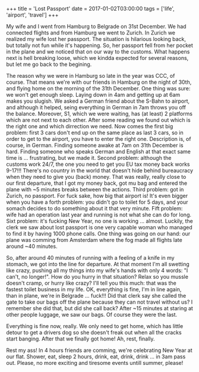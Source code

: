 +++
title = 'Lost Passport'
date = 2017-01-02T03:00:00
tags = ['life', 'airport', 'travel']
+++


My wife and I went from Hamburg to Belgrade on 31st December. We had connected
flights and from Hamburg we went to Zurich. In Zurich we realized my wife lost
her passport. The situation is hilarious looking back, but totally not fun while
it's happening. So, her passport fell from her pocket in the plane and we
noticed that on our way to the customs. What happens next is hell breaking loose,
which we kindda expected for several reasons, but let me go back to the begining.

The reason why we were in Hamburg so late in the year was CCC, of course. That
means we're with our friends in Hamburg on the night of 30th, and flying home on
the morning of the 31th December. One thing was sure: we won't get enough sleep.
Laying down in 4am and getting up at 6am makes you slugish. We asked a German
friend about the S-Bahn to airport, and although it helped, seing everything in
German in 7am throws you off the balance. Moreover, S1, which we were waiting,
has (at least) 2 platforms which are not next to each other. After some reading
we found out which is the right one and which dirrection we need. Now comes the
first big problem: first 3 cars don't end up on the same place as last 3 cars,
so in order to get to the airport, you have to enter the right one. Description
is, of course, in German. Finding someone awake at 7am on 31th December is hard.
Finding someone who speaks German and English at that exact same time is ...
frustrating, but we made it. Second problem: although the customs work 24/7, the
one you need to get you EU tax money back works 9-17!!! There's no country in
the world that doesn't hide behind bureaucracy when they need to give you (back)
money. That was really, really close to our first departure, that I got my money
back, got mu bag and entered the plane with ~5 minutes breaks between the
actions. Third problem: got in Zurich, no passport. For fuck sake, how big that
airport is! It's even bigger when you have a forth problem: you didn't go to
toilet for 5 days, and your somach decides to do something about it that very
minute. Fift problem: wife had an operation last year and running is not what
she can do for long. Sixt problem: it's fucking New Year, no one is working ...
almost. Luckily, the clerk we saw about lost passport is one very capable woman
who managed to find it by having 1000 phone calls. One thing was going on our
hand: our plane was comming from Amsterdam where the fog made all flights late
around ~40 minutes.

So, after around 40 minutes of running with a feeling of a knife in my stomach,
we got into the line for departure. At that moment I'm all swetting like crazy,
pushing all my things into my wife's hands with only 4 words: "I can't, no
longer!". How do you hurry in that situation? Relax so you mussle doesn't cramp,
or hurry like crazy? I'll tell you this much: that was the fastest toilet
business in my life. OK, everything is fine, I'm in line again, than in plane,
we're in Belgrade ... fuck!!! Did that clerk say she called the gate to take our
bags off the plane because they can not travel without us? I remember she did
that, but did she call back? After ~15 minutes at staring at other people
luggage, we saw our bags. Of course they were the last.

Everything is fine now, really. We only need to get home, which has little
detour to get a drivers dog so she doesn't freak out when all the cracks start
banging. After that we finally got home! Ah, rest, finally.

Rest my ass! In 4 hours friends are comming, we're celebrating New Year at our
flat. Shower, eat, sleep 2 hours, drink, eat, drink, drink ... in 3am pass out.
Please, no more exciting and tiresome events untill summer, please!
